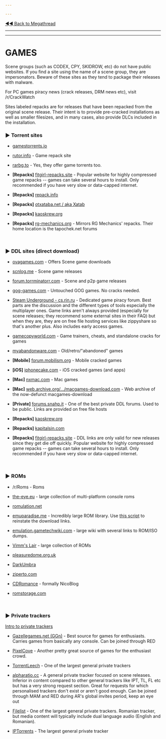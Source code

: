 ---
---
[◄◄ Back to Megathread](https://www.reddit.com/r/Piracy/wiki/megathread)

---
---

# GAMES

Scene groups (such as CODEX, CPY, SKIDROW, etc) do not have public websites. If you find a site using the name of a scene group, they are impersonators. Beware of these sites as they tend to package their releases with malware.

For PC games piracy news (crack releases, DRM news etc), visit /r/CrackWatch 

Sites labeled repacks are for releases that have been repacked from the original scene release. Their intent is to provide pre-cracked installations as well as smaller filesizes, and in many cases, also provide DLCs included in the installation.

### ►  **Torrent sites**

* [gamestorrents.io](https://www.gamestorrents.io/)
* [rutor.info](http://rutor.info/games) - Game repack site
* [rarbg.to](http://rarbg.to/) - Yes, they offer game torrents too.
* **[Repacks]** [fitgirl-repacks.site](http://fitgirl-repacks.site/) - Popular website for highly compressed game repacks -- games can take several hours to install. Only recommended if you have very slow or data-capped internet.
* **[Repacks]** [repack.info](https://repack.info/)
* **[Repacks]** [otxataba.net / aka Xatab](https://otxataba.net/)
* **[Repacks]** [kaoskrew.org](https://kaoskrew.org/)
* **[Repacks]** [rg-mechanics.org](https://rg-mechanics.org/) - Mirrors RG Mechanics' repacks. Their home location is the tapochek.net forums

&nbsp;




### ►  **DDL sites (direct download)**

* [ovagames.com](http://www.ovagames.com/) - Offers Scene game downloads
* [scnlog.me](https://scnlog.me/) - Scene game releases
* [forum.torrminatorr.com](https://forum.torrminatorr.com/) - Scene and p2p game releases
* [gog-games.com](https://gog-games.com/) - Untouched GOG games. No cracks needed.
* [Steam Underground - cs.rin.ru](https://cs.rin.ru/forum/viewforum.php?f=10) - Dedicated game piracy forum. Best parts are the discussion and the different types of tools especially the multiplayer ones. Game links aren't always provided (especially for scene releases; they recommend some external sites in their FAQ) but when they are, they are on free file hosting services like zippyshare so that's another plus. Also includes early access games.
* [gamecopyworld.com](https://gamecopyworld.com/games/index.php) - Game trainers, cheats, and standalone cracks for games
* [myabandonware.com](https://www.myabandonware.com/) - Old/retro/"abandoned" games
* **[Mobile]** [forum.mobilism.org](https://forum.mobilism.org/index.php) - Mobile cracked games
* **[iOS]** [iphonecake.com](https://www.iphonecake.com/) - iOS cracked games (and apps)
* **[Mac]** [nxmac.com](https://nxmac.com/) - Mac games
* **[Mac]** [web.archive.org/.../macgames-download.com](https://web.archive.org/web/20181113021918/http://macgames-download.com/) - Web archive of the now-defunct macgames-download
* **[Private]** [forums.snahp.it](https://forum.snahp.it/) - One of the best private DDL forums. Used to be public. Links are provided on free file hosts
* **[Repacks]** [kaoskrew.org](https://kaoskrew.org/)
* **[Repacks]** [kapitalsin.com](http://www.kapitalsin.com/forum/index.php?board=4.0)
* **[Repacks]** [fitgirl-repacks.site](http://fitgirl-repacks.site/) - DDL links are only valid for new releases since they get die off quickly. Popular website for highly compressed game repacks -- games can take several hours to install. Only recommended if you have very slow or data-capped internet.

&nbsp;




### ►  **ROMs**
* /r/Roms - Roms
* [the-eye.eu](http://the-eye.eu/public/rom/) - large collection of multi-platform console roms
* [romulation.net](https://www.romulation.net/)
* [emuparadise.me](https://www.emuparadise.me) - Incredibly large ROM library. Use [this script](https://www.reddit.com/r/Piracy/comments/968sm6/a_script_for_easy_downloading_of_emuparadise_roms/) to reinstate the download links.
* [emulation.gametechwiki.com](https://emulation.gametechwiki.com/index.php/ROM_%26_ISO_Sites) - large wiki with several links to ROM/ISO dumps.
* [Vimm's Lair](https://vimm.net/?p=vault) - large collection of ROMs
* [pleasuredome.org.uk](http://www.pleasuredome.org.uk/)
* [DarkUmbra](https://darkumbra.net)
* [ziperto.com](https://www.ziperto.com/)
* [CDRomance](https://cdromance.com) - formally NicoBlog
* [romstorage.com](https://www.romstorage.com/)

&nbsp;




### ►  **Private trackers**

[Intro to private trackers](https://www.reddit.com/r/Piracy/wiki/guides/private_trackers)

* [Gazellegames.net (GGn)](https://gazellegames.net) - Best source for games for enthusiasts. Carries games from basically any console. Can be joined through RED
* [PixelCove](https://www.pixelcove.me/) - Another pretty great source of games for the enthusiast crowd.
* [TorrentLeech](https://www.torrentleech.org/) - One of the largest general private trackers
* [alpharatio.cc](https://alpharatio.cc/) - A general private tracker focused on scene releases. Inferior in content compared to other general trackers like IPT, TL, FL etc but has a very strong request section. Great for requests for which personalised trackers don't exist or aren't good enough. Can be joined through MAM and RED during AR's global invites period, keep an eye out
* [Filelist](https://filelist.ro/) - One of the largest general private trackers. Romanian tracker, but media content will typically include dual language audio (English and Romanian).
* [IPTorrents](http://iptorrents.com/) - The largest general private tracker

&nbsp;